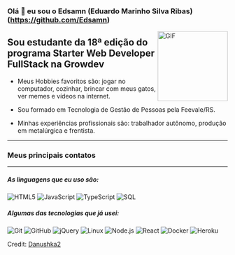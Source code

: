### Olá 👋 eu sou o Edsamn (Eduardo Marinho Silva Ribas) (https://github.com/Edsamn)

<img align="right" alt="GIF" height="160px" src="https://media.giphy.com/media/Ah3zHH7hvsSB2/giphy.gif" />

## Sou estudante da 18ª edição do programa Starter Web Developer FullStack na Growdev  

- Meus Hobbies favoritos são: jogar no computador, cozinhar, brincar com meus gatos,
                              ver memes e vídeos na internet.
  
- Sou formado em Tecnologia de Gestão de Pessoas pela Feevale/RS.

- Minhas experiências profissionais são: trabalhador autônomo, produção
                                         em metalúrgica e frentista.
                                                                     
---

### Meus principais contatos



---

##### As linguagens que eu uso são:

![HTML5](https://img.shields.io/badge/-HTML5-000000?style=flat&logo=html5)
![JavaScript](https://img.shields.io/badge/-JavaScript-000000?style=flat&logo=javascript)
![TypeScript](https://img.shields.io/badge/-TypeScript-000000?style=flat&logo=typescript)
![SQL](https://img.shields.io/badge/-SQL-000000?style=flat&logo=postgresql)

##### Algumas das tecnologias que já usei:

![Git](https://img.shields.io/badge/-Git-222222?style=flat&logo=git&logoColor=F05032)
![GitHub](https://img.shields.io/badge/-GitHub-222222?style=flat&logo=github&logoColor=181717)
![jQuery](https://img.shields.io/badge/-jQuery-222222?style=flat&logo=jQuery&logoColor=0769AD)
![Linux](https://img.shields.io/badge/-Linux-222222?style=flat&logo=linux&logoColor=FCC624)
![Node.js](https://img.shields.io/badge/-Node.js-222222?style=flat&logo=node.js&logoColor=339933)
![React](https://img.shields.io/badge/-React-222222?style=flat&logo=React&logoColor=61DAFB)
![Docker](https://img.shields.io/badge/-Docker-black?style=flat-square&logo=docker)
![Heroku](https://img.shields.io/badge/-Heroku-222222?style=flat-square&logo=heroku)
<br/>

Credit: [Danushka2](https://github.com/Danushka2)
